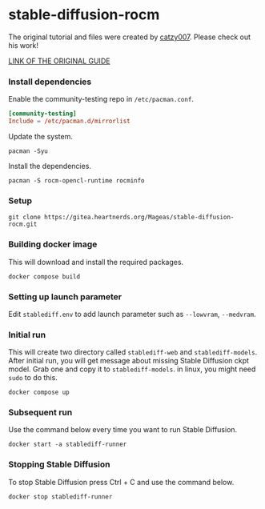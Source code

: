 # stable-diffusion-rocm

The original tutorial and files were created by [catzy007](https://github.com/catzy007). Please check out his work!

[LINK OF THE ORIGINAL GUIDE](https://github.com/AUTOMATIC1111/stable-diffusion-webui/discussions/5049)

### Install dependencies

Enable the community-testing repo in `/etc/pacman.conf`.
```conf
[community-testing]
Include = /etc/pacman.d/mirrorlist
```

Update the system.
```
pacman -Syu
```

Install the dependencies.
```
pacman -S rocm-opencl-runtime rocminfo
```

### Setup

```
git clone https://gitea.heartnerds.org/Mageas/stable-diffusion-rocm.git
```

### Building docker image

This will download and install the required packages.

```
docker compose build
```

### Setting up launch parameter

Edit `stablediff.env` to add launch parameter such as `--lowvram`, `--medvram`.

### Initial run

This will create two directory called `stablediff-web` and `stablediff-models`.
After initial run, you will get message about missing Stable Diffusion ckpt model.
Grab one and copy it to `stablediff-models`. in linux, you might need `sudo` to
do this.

```
docker compose up
```

### Subsequent run

Use the command below every time you want to run Stable Diffusion.

```
docker start -a stablediff-runner
```

### Stopping Stable Diffusion

To stop Stable Diffusion press Ctrl + C and use the command below.

```
docker stop stablediff-runner
```
